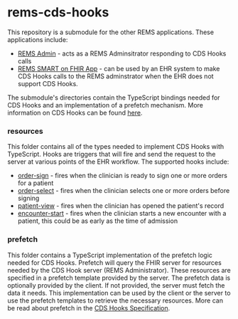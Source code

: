# rems-cds-hooks
This repository is a submodule for the other REMS applications. These applications include:

* [REMS Admin](https://github.com/mcode/rems-admin) - acts as a REMS Adminsitrator responding to CDS Hooks calls
* [REMS SMART on FHIR App](https://github.com/mcode/rems-smart-on-fhir) - can be used by an EHR system to make CDS Hooks calls to the REMS adminstrator when the EHR does not support CDS Hooks.

The submodule's directories contain the TypeScript bindings needed for CDS Hooks and an implementation of a prefetch mechanism. More information on CDS Hooks can be found [here](https://cds-hooks.org/specification/current/).

### resources
This folder contains all of the types needed to implement CDS Hooks with TypeScript. Hooks are triggers that will fire and send the request to the server at various points of the EHR workflow. The supported hooks include:

* [order-sign](https://cds-hooks.org/hooks/order-sign/) - fires when the clinician is ready to sign one or more orders for a patient
* [order-select](https://cds-hooks.org/hooks/order-select/) - fires when the clinician selects one or more orders before signing
* [patient-view](https://cds-hooks.org/hooks/patient-view/) - fires when the clinician has opened the patient's record
* [encounter-start](https://cds-hooks.org/hooks/encounter-start/) - fires when the clinician starts a new encounter with a patient, this could be as early as the time of admission

### prefetch
This folder contains a TypeScript implementation of the prefetch logic needed for CDS Hooks. Prefetch will query the FHIR server for resources needed by the CDS Hook server (REMS Administrator). These resources are specified in a prefetch template provided by the server. The prefetch data is optionally provided by the client. If not provided, the server must fetch the data it needs. This implementation can be used by the client or the server to use the prefetch templates to retrieve the necessary resources. More can be read about prefetch in the [CDS Hooks Specification](https://cds-hooks.org/specification/current/#providing-fhir-resources-to-a-cds-service).
